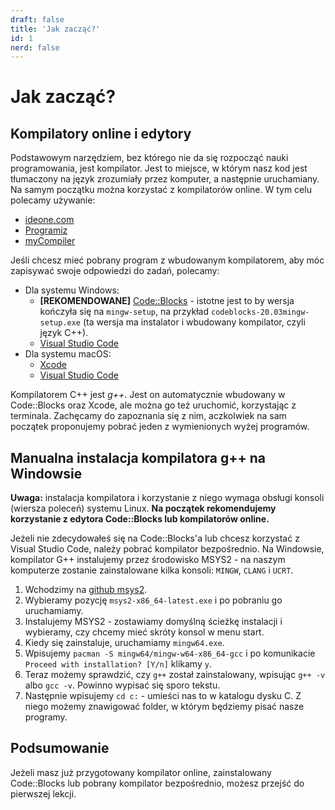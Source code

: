 ```yaml
---
draft: false
title: 'Jak zacząć?'
id: 1
nerd: false
---
```


# Jak zacząć?

## Kompilatory online i edytory

Podstawowym narzędziem, bez którego nie da się rozpocząć nauki programowania, jest kompilator. Jest to miejsce, w którym nasz kod jest tłumaczony na język zrozumiały przez komputer, a następnie uruchamiany. Na samym początku można korzystać z kompilatorów online. W tym celu polecamy używanie:

- [ideone.com](https://ideone.com/l/cpp)
- [Programiz](https://www.programiz.com/cpp-programming/online-compiler/)
- [myCompiler](https://www.mycompiler.io/new/cpp)

Jeśli chcesz mieć pobrany program z wbudowanym kompilatorem, aby móc zapisywać swoje odpowiedzi do zadań, polecamy:

- Dla systemu Windows:
  - **[REKOMENDOWANE]** [Code::Blocks](https://www.codeblocks.org) - istotne jest to by wersja kończyła się na `mingw-setup`, na przykład `codeblocks-20.03mingw-setup.exe` (ta wersja ma instalator i wbudowany kompilator, czyli język C++).
  - [Visual Studio Code](https://code.visualstudio.com)
- Dla systemu macOS:
  - [Xcode](https://developer.apple.com/xcode/)
  - [Visual Studio Code](https://code.visualstudio.com)

Kompilatorem C++ jest *g++*. Jest on automatycznie wbudowany w Code::Blocks oraz Xcode, ale można go też uruchomić, korzystając z terminala. Zachęcamy do zapoznania się z nim, aczkolwiek na sam początek proponujemy pobrać jeden z wymienionych wyżej programów.

## Manualna instalacja kompilatora g++ na Windowsie

**Uwaga:** instalacja kompilatora i korzystanie z niego wymaga obsługi konsoli (wiersza poleceń) systemu Linux. **Na początek rekomendujemy korzystanie z edytora Code::Blocks lub kompilatorów online.**

Jeżeli nie zdecydowałeś się na Code::Blocks'a lub chcesz korzystać z Visual Studio Code, należy pobrać kompilator bezpośrednio. Na Windowsie, kompilator G++ instalujemy przez środowisko MSYS2 - na naszym komputerze zostanie zainstalowane kilka konsoli: `MINGW`, `CLANG` i `UCRT`.

1. Wchodzimy na [github msys2](https://github.com/msys2/msys2-installer/releases/tag/nightly-x86_64).
2. Wybieramy pozycję `msys2-x86_64-latest.exe` i po pobraniu go uruchamiamy.
3. Instalujemy MSYS2 - zostawiamy domyślną ścieżkę instalacji i wybieramy, czy chcemy mieć skróty konsol w menu start.
4. Kiedy się zainstaluje, uruchamiamy `mingw64.exe`.
5. Wpisujemy `pacman -S mingw64/mingw-w64-x86_64-gcc` i po komunikacie `Proceed with installation? [Y/n]` klikamy `y`.
6. Teraz możemy sprawdzić, czy `g++` został zainstalowany, wpisując `g++ -v` albo `gcc -v`. Powinno wypisać się sporo tekstu.
7. Następnie wpisujemy `cd c:` - umieści nas to w katalogu dysku C. Z niego możemy znawigować folder, w którym będziemy pisać nasze programy.

## Podsumowanie

Jeżeli masz już przygotowany kompilator online, zainstalowany Code::Blocks lub pobrany kompilator bezpośrednio, możesz przejść do pierwszej lekcji.